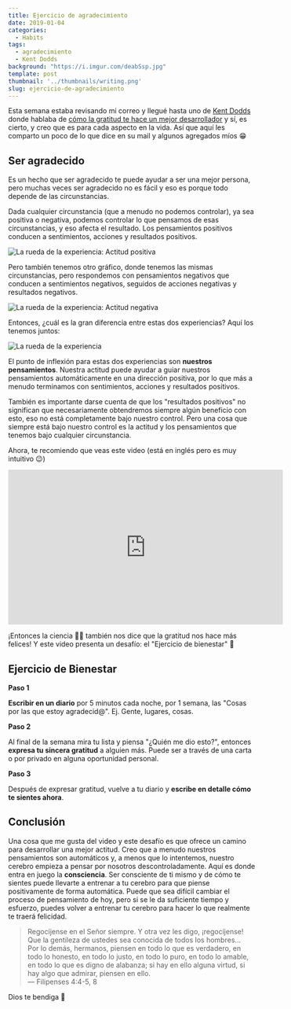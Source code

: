 ```yaml
---
title: Ejercicio de agradecimiento
date: 2019-01-04
categories:
  - Habits
tags:
  - agradecimiento
  - Kent Dodds
background: "https://i.imgur.com/deabSsp.jpg"
template: post
thumbnail: '../thumbnails/writing.png'
slug: ejercicio-de-agradecimiento
---
```


Esta semana estaba revisando mi correo y llegué hasta uno de [Kent Dodds](https://twitter.com/kentcdodds) donde hablaba de [cómo la gratitud te hace un mejor desarrollador](https://buttondown.email/kentcdodds/archive/6a753575-44f0-484d-b2b3-9b8ef1c76dfa) y sí, es cierto, y creo que es para cada aspecto en la vida. Así que aquí les comparto un poco de lo que dice en su mail y algunos agregados míos 😁

## Ser agradecido

Es un hecho que ser agradecido te puede ayudar a ser una mejor persona, pero muchas veces ser agradecido no es fácil y eso es porque todo depende de las circunstancias.

Dada cualquier circunstancia (que a menudo no podemos controlar), ya sea positiva o negativa, podemos controlar lo que pensamos de esas circunstancias, y eso afecta el resultado. Los pensamientos positivos conducen a sentimientos, acciones y resultados positivos.

![La rueda de la experiencia: Actitud positiva](https://i.imgur.com/XshRMxA.png)

Pero también tenemos otro gráfico, donde tenemos las mismas circunstancias, pero respondemos con pensamientos negativos que conducen a sentimientos negativos, seguidos de acciones negativas y resultados negativos.

![La rueda de la experiencia: Actitud negativa](https://i.imgur.com/XGPVXG2.png)

Entonces, ¿cuál es la gran diferencia entre estas dos experiencias? Aquí los tenemos juntos:

![La rueda de la experiencia](https://i.imgur.com/JH7FYRN.png)

El punto de inflexión para estas dos experiencias son **nuestros pensamientos**. Nuestra actitud puede ayudar a guiar nuestros pensamientos automáticamente en una dirección positiva, por lo que más a menudo terminamos con sentimientos, acciones y resultados positivos.

También es importante darse cuenta de que los "resultados positivos" no significan que necesariamente obtendremos siempre algún beneficio con esto, eso no está completamente bajo nuestro control. Pero una cosa que siempre está bajo nuestro control es la actitud y los pensamientos que tenemos bajo cualquier circunstancia.

Ahora, te recomiendo que veas este video (está en inglés pero es muy intuitivo 😉)

<div style="text-align: center;">
<iframe width="560" height="315" src="https://www.youtube.com/embed/U5lZBjWDR_c" frameborder="0" allow="accelerometer; autoplay; encrypted-media; gyroscope; picture-in-picture" allowfullscreen></iframe>
</div>

¡Entonces la ciencia 👨‍🔬️ también nos dice que la gratitud nos hace más felices! Y este video presenta un desafío: el "Ejercicio de bienestar" 💪

## Ejercicio de Bienestar

**Paso 1**

**Escribir en un diario** por 5 minutos cada noche, por 1 semana, las "Cosas por las que estoy agradecid@". Ej. Gente, lugares, cosas.

**Paso 2**

Al final de la semana mira tu lista y piensa "¿Quién me dio esto?", entonces **expresa tu sincera gratitud** a alguien más. Puede ser a través de una carta o por privado en alguna oportunidad personal.

**Paso 3**

Después de expresar gratitud, vuelve a tu diario y **escribe en detalle cómo te sientes ahora**.

## Conclusión

Una cosa que me gusta del video y este desafío es que ofrece un camino para desarrollar una mejor actitud. Creo que a menudo nuestros pensamientos son automáticos y, a menos que lo intentemos, nuestro cerebro empieza a pensar por nosotros descontroladamente. Aquí es donde entra en juego la **consciencia**. Ser consciente de ti mismo y de cómo te sientes puede llevarte a entrenar a tu cerebro para que piense positivamente de forma automática. Puede que sea difícil cambiar el proceso de pensamiento de hoy, pero si se le da suficiente tiempo y esfuerzo, puedes volver a entrenar tu cerebro para hacer lo que realmente te traerá felicidad.

> Regocíjense en el Señor siempre. Y otra vez les digo, ¡regocíjense! Que la gentileza de ustedes sea conocida de todos los hombres...<br>
> Por lo demás, hermanos, piensen en todo lo que es verdadero, en todo lo honesto, en todo lo justo, en todo lo puro, en todo lo amable, en todo lo que es digno de alabanza; si hay en ello alguna virtud, si hay algo que admirar, piensen en ello. <br>
> — Filipenses 4:4-5, 8

Dios te bendiga 🤗
